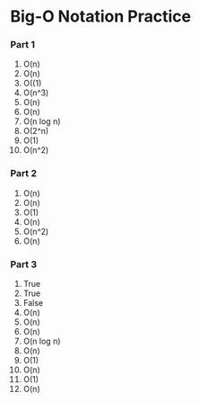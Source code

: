 # Big-O Notation Practice 

### Part 1
1. O(n)
2. O(n)
3. O((1)
4. O(n^3)
5. O(n)
6. O(n)
7. O(n log n)
8. O(2^n)
9. O(1)
10. O(n^2)

### Part 2
1. O(n)
2. O(n)
3. O(1)
4. O(n)
5. O(n^2)
6. O(n)


### Part 3
1. True
2. True
3. False
4. O(n)
5. O(n)
6. O(n)
7. O(n log n)
8. O(n)
9. O(1)
10. O(n)
11. O(1)
12. O(n)